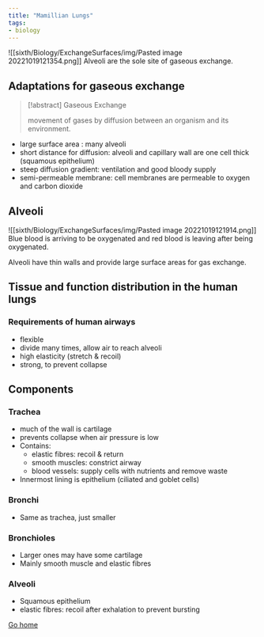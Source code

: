 ```yaml
---
title: "Mamillian Lungs"
tags:
- biology
---
```


![[sixth/Biology/ExchangeSurfaces/img/Pasted image 20221019121354.png]]
Alveoli are the sole site of gaseous exchange.

## Adaptations for gaseous exchange

> [!abstract] Gaseous Exchange
>
> movement of gases by diffusion between an organism and its environment.

- large surface area : many alveoli
- short distance for diffusion: alveoli and capillary wall are one cell thick (squamous epithelium)
- steep diffusion gradient: ventilation and good bloody supply
- semi-permeable membrane: cell membranes are permeable to oxygen and carbon dioxide

## Alveoli

![[sixth/Biology/ExchangeSurfaces/img/Pasted image 20221019121914.png]]
Blue blood is arriving to be oxygenated and red blood is leaving after being oxygenated.

Alveoli have thin walls and provide large surface areas for gas exchange.

## Tissue and function distribution in the human lungs

### Requirements of human airways
- flexible
- divide many times, allow air to reach alveoli
- high elasticity (stretch & recoil)
- strong, to prevent collapse

## Components

### Trachea
- much of the wall is cartilage
- prevents collapse when air pressure is low
- Contains:
	- elastic fibres: recoil & return
	- smooth muscles: constrict airway
	- blood vessels: supply cells with nutrients and remove waste
- Innermost lining is epithelium (ciliated and goblet cells)

### Bronchi
- Same as trachea, just smaller

### Bronchioles
- Larger ones may have some cartilage
- Mainly smooth muscle and elastic fibres

### Alveoli
- Squamous epithelium 
- elastic fibres: recoil after exhalation to prevent bursting


[Go home](/)